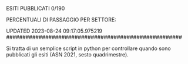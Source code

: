 ESITI PUBBLICATI 0/190 

PERCENTUALI DI PASSAGGIO PER SETTORE:

UPDATED 2023-08-24 09:17:05.975219
###################################################### 

Si tratta di un semplice script in python per controllare quando sono pubblicati gli esiti (ASN 2021, sesto quadrimestre).

